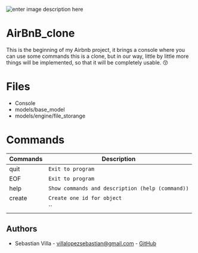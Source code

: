 ![enter image description here](https://cdn.discordapp.com/attachments/889927312555003956/906954589138456576/unknown.png)
# AirBnB_clone
This is the beginning of my Airbnb project, it brings a console where you can use some commands this is a clone, but in our way, little by little more things will be implemented, so that it will be completely usable. 😚

# Files

 - Console
 - models/base_model
 - models/engine/file_storange

# Commands
|Commands                |Description                  
|----------------|-------------------------------
|quit 			 |`Exit to program`  
|EOF             |`Exit to program` 
|help          |`Show commands and description (help (command))`
|create			|`Create one id for object`
|			|``

## Authors

 - Sebastian Villa - [villalopezsebastian@gmail.com](https://mail.google.com/mail/u/0/#inbox) - [GitHub](https://github.com/SebasVillaLo)
